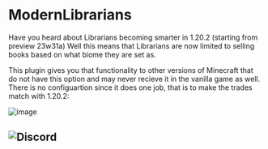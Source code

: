 
# ModernLibrarians

 Have you heard about Librarians becoming smarter in 1.20.2 (starting from preview 23w31a)
 Well this means that Librarians are now limited to selling books based on what biome they are set as. 
 
 
 This plugin gives you that functionality to other versions of Minecraft that do not have this option and may never recieve it in the vanilla game as well.
 There is no configuartion since it does one job, that is to make the trades match with 1.20.2:

![image](https://github.com/the-w41k3r/ModernLibrarians/assets/64218536/a5dc965f-be6c-48c5-b67e-ca2f3c58d91f)


## ![Discord](https://discord.gg/XpwNT5Jr5Y)
